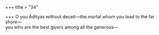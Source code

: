 +++
title = "34"

+++
O you Ādityas without deceit—the mortal whom you lead to the  far shore—  
you who are the best givers among all the generous—  